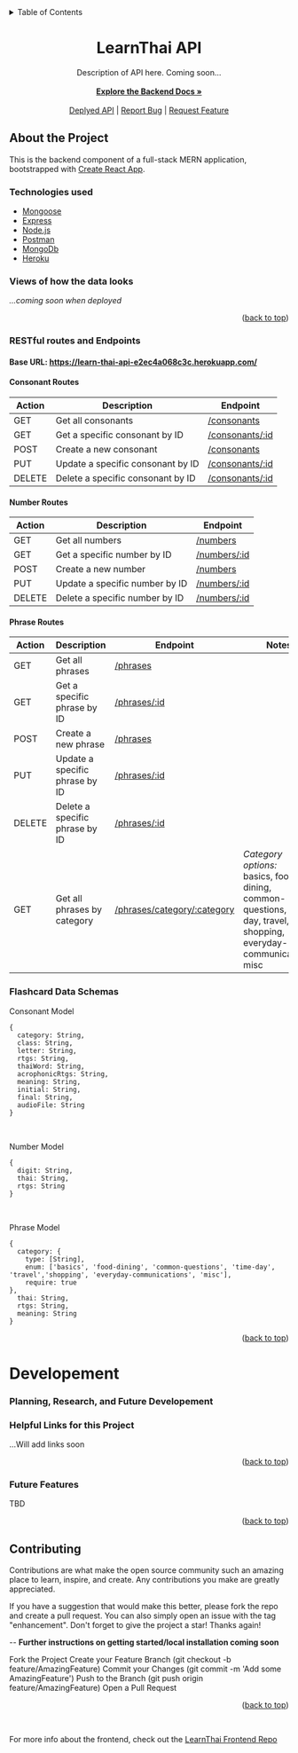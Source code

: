 <div id="top"></div>

<details>
  <summary>Table of Contents</summary>
  <ol>
    <li>
      <a href="#about-the-project">About The Project</a>
      <ul>
        <li><a href="#technologies-used">Technologies-Used</a></li>
        <li><a href="#views-of-how-the-data-looks">Data Visuals</a></li>
        <li><a href="#restful-routes-and-endpoints">Endpoints</a></li>
         <li><a href="#flashcard-data-schemas">Schema Models</a></li>
      </ul>
    </li>
    </li>
    <li>
      <a href="#developement">Planning, Research, and Future Developement</a>
      <ul>
        <li><a href="#tools-used">Tools Used</a></li>
        <li><a href="#helpful-links-for-this-project">Helpful Links</a></li>
        <li><a href="#future-features">Future Features</a></li>
        <li><a href="#contributing">Contributing</a></li>
      </ul>
    </li>
  </ol>
</details>

<div align="center">
<h1 align="center">LearnThai API</h1>

  <p align="center">
  Description of API here. Coming soon...<br>
    <br />
    <a href="https://github.com/Mhawkins28/LearnThai-Server"><strong>Explore the Backend Docs »</strong>
    <br />
    <br />
    <a href="https://learn-thai-api-e2ec4a068c3c.herokuapp.com/">Deplyed API</a>
    |
    <a href="https://github.com/Mhawkins28/LearnThai-Server/issues">Report Bug</a>
    |
    <a href="https://github.com/Mhawkins28/LearnThai-Server/issues">Request Feature</a>
  </p>
</div>

## About the Project

This is the backend component of a full-stack MERN application, bootstrapped with [Create React App](https://github.com/facebook/create-react-app).

### Technologies used

- [Mongoose]()
- [Express](https://expressjs.com/en/5x/api.html)
- [Node.js](https://nodejs.org/dist./v6.16.0/docs/api/synopsis.html)
- [Postman](https://www.postman.com/)
- [MongoDb](https://www.mongodb.com/docs/drivers/node/current/)
- [Heroku](https://www.heroku.com/)

### Views of how the data looks

<em>...coming soon when deployed <br></em>

<p align="right">(<a href="#top">back to top</a>)</p>

### RESTful routes and Endpoints

#### Base URL: https://learn-thai-api-e2ec4a068c3c.herokuapp.com/<br>

#### Consonant Routes<br>

| Action | Description                       | Endpoint                                                                                                 |
| ------ | --------------------------------- | -------------------------------------------------------------------------------------------------------- |
| GET    | Get all consonants                | [/consonants](https://learn-thai-api-e2ec4a068c3c.herokuapp.com/consonants)                              |
| GET    | Get a specific consonant by ID    | [/consonants/:id](https://learn-thai-api-e2ec4a068c3c.herokuapp.com/consonants/64fdda27db226b8dfefc3004) |
| POST   | Create a new consonant            | [/consonants](https://learn-thai-api-e2ec4a068c3c.herokuapp.com/consonants)                              |
| PUT    | Update a specific consonant by ID | [/consonants/:id](https://learn-thai-api-e2ec4a068c3c.herokuapp.com/consonants/64fdda27db226b8dfefc3004) |
| DELETE | Delete a specific consonant by ID | [/consonants/:id](https://learn-thai-api-e2ec4a068c3c.herokuapp.com/consonants/64fdda27db226b8dfefc3004) |

#### Number Routes<br>

| Action | Description                    | Endpoint                                                                                           |
| ------ | ------------------------------ | -------------------------------------------------------------------------------------------------- |
| GET    | Get all numbers                | [/numbers](https://learn-thai-api-e2ec4a068c3c.herokuapp.com/numbers)                              |
| GET    | Get a specific number by ID    | [/numbers/:id](https://learn-thai-api-e2ec4a068c3c.herokuapp.com/numbers/64fdda29db226b8dfefc306b) |
| POST   | Create a new number            | [/numbers](https://learn-thai-api-e2ec4a068c3c.herokuapp.com/numbers)                              |
| PUT    | Update a specific number by ID | [/numbers/:id](https://learn-thai-api-e2ec4a068c3c.herokuapp.com/numbers/64fdda29db226b8dfefc306b) |
| DELETE | Delete a specific number by ID | [/numbers/:id](https://learn-thai-api-e2ec4a068c3c.herokuapp.com/numbers/64fdda29db226b8dfefc306b) |

#### Phrase Routes<br>

| Action | Description                    | Endpoint                                                                                                 | Notes                                                                                                                     |
| ------ | ------------------------------ | -------------------------------------------------------------------------------------------------------- | ------------------------------------------------------------------------------------------------------------------------- |
| GET    | Get all phrases                | [/phrases](https://learn-thai-api-e2ec4a068c3c.herokuapp.com/phrases)                                    |
| GET    | Get a specific phrase by ID    | [/phrases/:id](https://learn-thai-api-e2ec4a068c3c.herokuapp.com/phrases/64fdda29db226b8dfefc3059)       |
| POST   | Create a new phrase            | [/phrases](https://learn-thai-api-e2ec4a068c3c.herokuapp.com/phrases)                                    |
| PUT    | Update a specific phrase by ID | [/phrases/:id](https://learn-thai-api-e2ec4a068c3c.herokuapp.com/phrases/64fdda29db226b8dfefc3059)       |
| DELETE | Delete a specific phrase by ID | [/phrases/:id](https://learn-thai-api-e2ec4a068c3c.herokuapp.com/phrases/64fdda29db226b8dfefc3059)       |
| GET    | Get all phrases by category    | [/phrases/category/:category](https://learn-thai-api-e2ec4a068c3c.herokuapp.com/phrases/category/basics) | _Category options:_ <br> basics, food-dining, common-questions, time-day, travel, shopping, everyday-communications, misc |

### Flashcard Data Schemas

Consonant Model

```
{
  category: String,
  class: String,
  letter: String,
  rtgs: String,
  thaiWord: String,
  acrophonicRtgs: String,
  meaning: String,
  initial: String,
  final: String,
  audioFile: String
}
```

<br>

Number Model

```
{
  digit: String,
  thai: String,
  rtgs: String
}
```

<br>

Phrase Model

```
{
  category: {
    type: [String],
    enum: ['basics', 'food-dining', 'common-questions', 'time-day', 'travel','shopping', 'everyday-communications', 'misc'],
    require: true
},
  thai: String,
  rtgs: String,
  meaning: String
}
```

<p align="right">(<a href="#top">back to top</a>)</p>

# Developement

### Planning, Research, and Future Developement

### Helpful Links for this Project

...Will add links soon

<p align="right">(<a href="#top">back to top</a>)</p>

### Future Features

TBD

<p align="right">(<a href="#top">back to top</a>)</p>

## Contributing

Contributions are what make the open source community such an amazing place to learn, inspire, and create. Any contributions you make are greatly appreciated.

If you have a suggestion that would make this better, please fork the repo and create a pull request. You can also simply open an issue with the tag "enhancement". Don't forget to give the project a star! Thanks again!

-- **Further instructions on getting started/local installation coming soon**

Fork the Project
Create your Feature Branch (git checkout -b feature/AmazingFeature)
Commit your Changes (git commit -m 'Add some AmazingFeature')
Push to the Branch (git push origin feature/AmazingFeature)
Open a Pull Request

<p align="right">(<a href="#top">back to top</a>)</p>

<br>

For more info about the frontend, check out the [LearnThai Frontend Repo](https://github.com/Mhawkins28/LearnThai-Client/blob/main/README.md)
